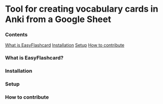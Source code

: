 # Tool for creating vocabulary cards in Anki from a Google Sheet

### Contents
[What is EasyFlashcard](#EZFlash)
[Installation](#Installation)
[Setup](#Setup)
[How to contribute](#Contributions)

### What is EasyFlashcard?

### Installation

### Setup

### How to contribute
